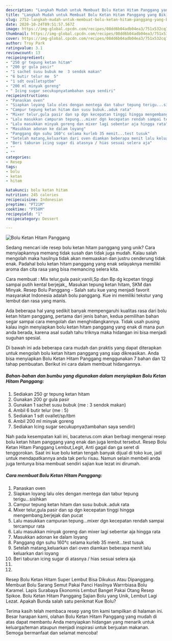 ```yaml
---
description: "Langkah Mudah untuk Membuat Bolu Ketan Hitam Panggang yang Bikin Ngiler"
title: "Langkah Mudah untuk Membuat Bolu Ketan Hitam Panggang yang Bikin Ngiler"
slug: 2752-langkah-mudah-untuk-membuat-bolu-ketan-hitam-panggang-yang-bikin-ngiler
date: 2020-10-24T09:51:57.567Z
image: https://img-global.cpcdn.com/recipes/08dd6b04adb04ea3/751x532cq70/bolu-ketan-hitam-panggang-foto-resep-utama.jpg
thumbnail: https://img-global.cpcdn.com/recipes/08dd6b04adb04ea3/751x532cq70/bolu-ketan-hitam-panggang-foto-resep-utama.jpg
cover: https://img-global.cpcdn.com/recipes/08dd6b04adb04ea3/751x532cq70/bolu-ketan-hitam-panggang-foto-resep-utama.jpg
author: Troy Park
ratingvalue: 3.1
reviewcount: 13
recipeingredient:
- "250 gr tepung ketan hitam"
- "200 gr gula pasir"
- "1 sachet susu bubuk me  3 sendok makan"
- "6 butir telur me  5"
- "1 sdt ovalletsptbm"
- "200 ml minyak goreng"
- " Icing sugar secukupnyatambahan saya sendiri"
recipeinstructions:
- "Panaskan oven"
- "Siapkan loyang lalu oles dengan mentega dan tabur tepung terigu...sisihkan"
- "Campur tepung ketan hitam dan susu bubuk..aduk rata"
- "Mixer telur,gula pasir dan sp dgn kecepatan tinggi hingga mengembang,berjejak dan pucat"
- "Lalu masukkan campuran tepung...mixer dgn kecepatan rendah sampai tercampur rata"
- "Lalu masukkan minyak goreng dan mixer lagi sebentar aja hingga rata"
- "Masukkan adonan ke dalam loyang"
- "Panggang dgn suhu 160°c selama kurleb 35 menit...test tusuk"
- "Setelah matang,keluarkan dari oven diamkan beberapa menit lalu keluarkan dari loyang"
- "Beri taburan icing sugar di atasnya / hias sesuai selera aja"
- ""
- ""
categories:
- Resep
tags:
- bolu
- ketan
- hitam

katakunci: bolu ketan hitam 
nutrition: 245 calories
recipecuisine: Indonesian
preptime: "PT21M"
cooktime: "PT58M"
recipeyield: "1"
recipecategory: Dessert

---
```



![Bolu Ketan Hitam Panggang](https://img-global.cpcdn.com/recipes/08dd6b04adb04ea3/751x532cq70/bolu-ketan-hitam-panggang-foto-resep-utama.jpg)

Sedang mencari ide resep bolu ketan hitam panggang yang unik? Cara menyiapkannya memang tidak susah dan tidak juga mudah. Kalau salah mengolah maka hasilnya tidak akan memuaskan dan justru cenderung tidak enak. Padahal bolu ketan hitam panggang yang enak selayaknya memiliki aroma dan cita rasa yang bisa memancing selera kita.

Cara membuat : Mix telur,gula pasir,vanili,Sp dan Bp dg kcpetan tinggi sampai putih kental berjejak,, Masukan tepung ketan hitam, SKM dan Minyak. Resep Bolu Panggang - Salah satu kue yang menjadi favorit masyarakat Indonesia adalah bolu panggang. Kue ini memiliki tekstur yang lembut dan rasa yang manis.

Ada beberapa hal yang sedikit banyak mempengaruhi kualitas rasa dari bolu ketan hitam panggang, pertama dari jenis bahan, kedua pemilihan bahan segar sampai cara mengolah dan menghidangkannya. Tidak usah pusing kalau ingin menyiapkan bolu ketan hitam panggang yang enak di mana pun anda berada, karena asal sudah tahu triknya maka hidangan ini bisa menjadi suguhan spesial.


Di bawah ini ada beberapa cara mudah dan praktis yang dapat diterapkan untuk mengolah bolu ketan hitam panggang yang siap dikreasikan. Anda bisa menyiapkan Bolu Ketan Hitam Panggang menggunakan 7 bahan dan 12 tahap pembuatan. Berikut ini cara dalam membuat hidangannya.

<!--inarticleads1-->

##### Bahan-bahan dan bumbu yang digunakan dalam menyiapkan Bolu Ketan Hitam Panggang:

1. Sediakan 250 gr tepung ketan hitam
1. Gunakan 200 gr gula pasir
1. Gunakan 1 sachet susu bubuk (me : 3 sendok makan)
1. Ambil 6 butir telur (me : 5)
1. Sediakan 1 sdt ovallet/sp/tbm
1. Ambil 200 ml minyak goreng
1. Sediakan  Icing sugar secukupnya(tambahan saya sendiri)


Nah pada kesempatan kali ini, bacaterus.com akan berbagi mengenai resep bolu ketan hitam panggang yang enak dan juga lembut tersebut. Resep Bolu Ketan Hitam Panggang Lembut,Legit, Anti gagal dan ga seret di tenggorokan. Saat ini kue bolu ketan tengah banyak dijual di toko kue, jadi untuk mendapatkannya anda tak perlu risau. Namun selain membeli anda juga tentunya bisa membuat sendiri sajian kue lezat ini dirumah. 

<!--inarticleads2-->

##### Cara membuat Bolu Ketan Hitam Panggang:

1. Panaskan oven
1. Siapkan loyang lalu oles dengan mentega dan tabur tepung terigu...sisihkan
1. Campur tepung ketan hitam dan susu bubuk..aduk rata
1. Mixer telur,gula pasir dan sp dgn kecepatan tinggi hingga mengembang,berjejak dan pucat
1. Lalu masukkan campuran tepung...mixer dgn kecepatan rendah sampai tercampur rata
1. Lalu masukkan minyak goreng dan mixer lagi sebentar aja hingga rata
1. Masukkan adonan ke dalam loyang
1. Panggang dgn suhu 160°c selama kurleb 35 menit...test tusuk
1. Setelah matang,keluarkan dari oven diamkan beberapa menit lalu keluarkan dari loyang
1. Beri taburan icing sugar di atasnya / hias sesuai selera aja
1. 
1. 


Resep Bolu Ketan Hitam Super Lembut Bisa Dikukus Atau Dipanggang. Membuat Bolu Sarang Semut Pakai Panci Hasilnya Warrrbiasa Bolu Karamel. Lapis Surabaya Ekonomis Lembut Banget Pakai Otang Resep Spikoe. Bolu Ketan Hitam Panggang Sajian Bolu yang Unik, Lembut Lagi Lezat. Apakah Bunda salah satu penikmat Kue Bolu? 

Terima kasih telah membaca resep yang tim kami tampilkan di halaman ini. Besar harapan kami, olahan Bolu Ketan Hitam Panggang yang mudah di atas dapat membantu Anda menyiapkan hidangan yang menarik untuk keluarga/teman ataupun menjadi inspirasi untuk berjualan makanan. Semoga bermanfaat dan selamat mencoba!
